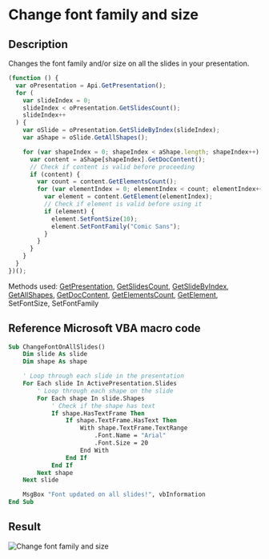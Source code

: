# Change font family and size

## Description

Changes the font family and/or size on all the slides in your presentation.

<!-- This code snippet is shown in the screenshot. -->

<!-- eslint-skip -->

```ts
(function () {
  var oPresentation = Api.GetPresentation();
  for (
    var slideIndex = 0;
    slideIndex < oPresentation.GetSlidesCount();
    slideIndex++
  ) {
    var oSlide = oPresentation.GetSlideByIndex(slideIndex);
    var aShape = oSlide.GetAllShapes();

    for (var shapeIndex = 0; shapeIndex < aShape.length; shapeIndex++) {
      var content = aShape[shapeIndex].GetDocContent();
      // Check if content is valid before proceeding
      if (content) {
        var count = content.GetElementsCount();
        for (var elementIndex = 0; elementIndex < count; elementIndex++) {
          var element = content.GetElement(elementIndex);
          // Check if element is valid before using it
          if (element) {
            element.SetFontSize(10);
            element.SetFontFamily("Comic Sans");
          }
        }
      }
    }
  }
})();
```

Methods used: [GetPresentation](../../../../office-api/usage-api/presentation-api/Api/Methods/GetPresentation.md), [GetSlidesCount](../../../../office-api/usage-api/presentation-api/ApiPresentation/Methods/GetSlidesCount.md), [GetSlideByIndex](../../../../office-api/usage-api/presentation-api/ApiPresentation/Methods/GetSlideByIndex.md), [GetAllShapes](../../../../office-api/usage-api/presentation-api/ApiSlide/Methods/GetAllShapes.md), [GetDocContent](../../../../office-api/usage-api/presentation-api/ApiShape/Methods/GetDocContent.md), [GetElementsCount](../../../../office-api/usage-api/presentation-api/ApiDocumentContent/Methods/GetElementsCount.md), [GetElement](../../../../office-api/usage-api/presentation-api/ApiDocumentContent/Methods/GetElement.md), SetFontSize, SetFontFamily

## Reference Microsoft VBA macro code

<!-- code generated with AI -->

```vb
Sub ChangeFontOnAllSlides()
    Dim slide As slide
    Dim shape As shape

    ' Loop through each slide in the presentation
    For Each slide In ActivePresentation.Slides
        ' Loop through each shape on the slide
        For Each shape In slide.Shapes
            ' Check if the shape has text
            If shape.HasTextFrame Then
                If shape.TextFrame.HasText Then
                    With shape.TextFrame.TextRange
                        .Font.Name = "Arial"
                        .Font.Size = 20
                    End With
                End If
            End If
        Next shape
    Next slide

    MsgBox "Font updated on all slides!", vbInformation
End Sub
```

## Result

<!-- imgpath -->

![Change font family and size](/assets/images/plugins/change-font-family-and-size.png)
